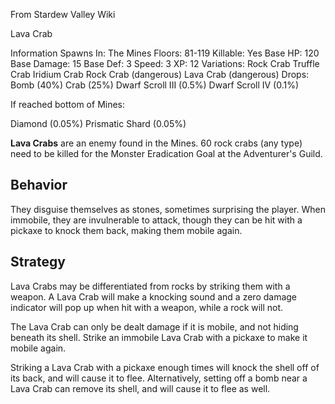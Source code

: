 From Stardew Valley Wiki

Lava Crab

Information Spawns In: The Mines Floors: 81-119 Killable: Yes Base HP: 120 Base Damage: 15 Base Def: 3 Speed: 3 XP: 12 Variations: Rock Crab Truffle Crab Iridium Crab Rock Crab (dangerous) Lava Crab (dangerous) Drops: Bomb (40%) Crab (25%) Dwarf Scroll III (0.5%) Dwarf Scroll IV (0.1%)

If reached bottom of Mines:

Diamond (0.05%) Prismatic Shard (0.05%)

**Lava Crabs** are an enemy found in the Mines. 60 rock crabs (any type) need to be killed for the Monster Eradication Goal at the Adventurer's Guild.

## Behavior

They disguise themselves as stones, sometimes surprising the player. When immobile, they are invulnerable to attack, though they can be hit with a pickaxe to knock them back, making them mobile again.

## Strategy

Lava Crabs may be differentiated from rocks by striking them with a weapon. A Lava Crab will make a knocking sound and a zero damage indicator will pop up when hit with a weapon, while a rock will not.

The Lava Crab can only be dealt damage if it is mobile, and not hiding beneath its shell. Strike an immobile Lava Crab with a pickaxe to make it mobile again.

Striking a Lava Crab with a pickaxe enough times will knock the shell off of its back, and will cause it to flee. Alternatively, setting off a bomb near a Lava Crab can remove its shell, and will cause it to flee as well.